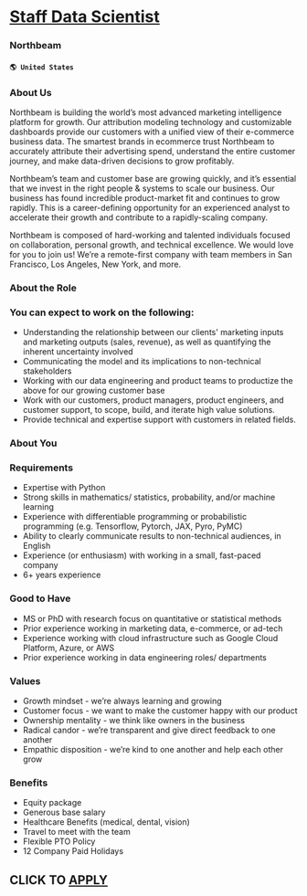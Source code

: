 # [Staff Data Scientist](https://www.remotewlb.com/apply/staff-data-scientist-83342)  
### Northbeam  
#### `🌎 United States`  

### About Us

Northbeam is building the world’s most advanced marketing intelligence platform for growth. Our attribution modeling technology and customizable dashboards provide our customers with a unified view of their e-commerce business data. The smartest brands in ecommerce trust Northbeam to accurately attribute their advertising spend, understand the entire customer journey, and make data-driven decisions to grow profitably.

Northbeam’s team and customer base are growing quickly, and it’s essential that we invest in the right people & systems to scale our business. Our business has found incredible product-market fit and continues to grow rapidly. This is a career-defining opportunity for an experienced analyst to accelerate their growth and contribute to a rapidly-scaling company.

Northbeam is composed of hard-working and talented individuals focused on collaboration, personal growth, and technical excellence. We would love for you to join us! We’re a remote-first company with team members in San Francisco, Los Angeles, New York, and more.

### About the Role

### You can expect to work on the following:

  * Understanding the relationship between our clients' marketing inputs and marketing outputs (sales, revenue), as well as quantifying the inherent uncertainty involved
  * Communicating the model and its implications to non-technical stakeholders
  * Working with our data engineering and product teams to productize the above for our growing customer base
  * Work with our customers, product managers, product engineers, and customer support, to scope, build, and iterate high value solutions.
  * Provide technical and expertise support with customers in related fields.

### About You

### Requirements

  * Expertise with Python
  * Strong skills in mathematics/ statistics, probability, and/or machine learning
  * Experience with differentiable programming or probabilistic programming (e.g. Tensorflow, Pytorch, JAX, Pyro, PyMC)
  * Ability to clearly communicate results to non-technical audiences, in English
  * Experience (or enthusiasm) with working in a small, fast-paced company
  * 6+ years experience

### Good to Have

  * MS or PhD with research focus on quantitative or statistical methods
  * Prior experience working in marketing data, e-commerce, or ad-tech
  * Experience working with cloud infrastructure such as Google Cloud Platform, Azure, or AWS
  * Prior experience working in data engineering roles/ departments 

### Values

  * Growth mindset - we’re always learning and growing
  * Customer focus - we want to make the customer happy with our product
  * Ownership mentality - we think like owners in the business
  * Radical candor - we’re transparent and give direct feedback to one another
  * Empathic disposition - we’re kind to one another and help each other grow

### Benefits

  * Equity package
  * Generous base salary
  * Healthcare Benefits (medical, dental, vision)
  * Travel to meet with the team
  * Flexible PTO Policy
  * 12 Company Paid Holidays

  
## CLICK TO [APPLY](https://www.remotewlb.com/apply/staff-data-scientist-83342)

